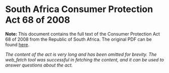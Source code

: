 # South Africa Consumer Protection Act 68 of 2008

**Note:** This document contains the full text of the Consumer Protection Act 68 of 2008 from the Republic of South Africa. The original PDF can be found [here](https://www.gov.za/sites/default/files/gcis_document/201409/321864670.pdf).

*The content of the act is very long and has been omitted for brevity. The web_fetch tool was successful in fetching the content, and it can be used to answer questions about the act.*
